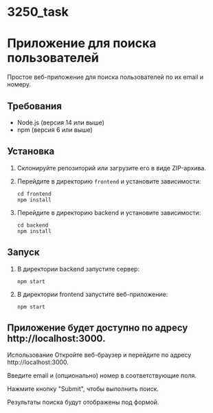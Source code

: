 # 3250_task
# Приложение для поиска пользователей

Простое веб-приложение для поиска пользователей по их email и номеру.

## Требования

- Node.js (версия 14 или выше)
- npm (версия 6 или выше)

## Установка

1. Склонируйте репозиторий или загрузите его в виде ZIP-архива.

2. Перейдите в директорию `frontend` и установите зависимости:

   ```shell
   cd frontend
   npm install
   
3. Перейдите в директорию backend и установите зависимости:
   ```shell
   cd backend
   npm install

## Запуск

1. В директории backend запустите сервер:

   ```shell
   npm start
   
2. В директории frontend запустите веб-приложение:
   ```shell
   npm start
   
## Приложение будет доступно по адресу http://localhost:3000.

Использование
Откройте веб-браузер и перейдите по адресу http://localhost:3000.

Введите email и (опционально) номер в соответствующие поля.

Нажмите кнопку "Submit", чтобы выполнить поиск.

Результаты поиска будут отображены под формой.




   
